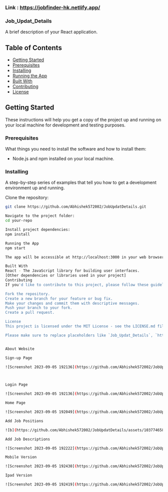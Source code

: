 ### Link : https://jobfinder-hk.netlify.app/
### Job_Updat_Details

A brief description of your React application.

## Table of Contents

- [Getting Started](#getting-started)
- [Prerequisites](#prerequisites)
- [Installing](#installing)
- [Running the App](#running-the-app)
- [Built With](#built-with)
- [Contributing](#contributing)
- [License](#license)

## Getting Started

These instructions will help you get a copy of the project up and running on your local machine for development and testing purposes.

### Prerequisites

What things you need to install the software and how to install them:

- Node.js and npm installed on your local machine.

### Installing

A step-by-step series of examples that tell you how to get a development environment up and running.

Clone the repository:

```bash
git clone https://github.com/Abhishek572002/JobUpdatDetails.git

Navigate to the project folder:
cd your-repo

Install project dependencies:
npm install

Running the App
npm start

The app will be accessible at http://localhost:3000 in your web browser.

Built With
React - The JavaScript library for building user interfaces.
[Other dependencies or libraries used in your project]
Contributing
If you'd like to contribute to this project, please follow these guidelines:

Fork the repository.
Create a new branch for your feature or bug fix.
Make your changes and commit them with descriptive messages.
Push your branch to your fork.
Create a pull request.

License
This project is licensed under the MIT License - see the LICENSE.md file for details.

Please make sure to replace placeholders like `Job_Updat_Details`, `https://github.com/Abhishek572002/JobUpdatDetails.git`, and others with your actual project details. Additionally, provide detailed information about your project's installation, usage, and contribution guidelines as needed.


About Website

Sign-up Page

![Screenshot 2023-09-05 192136](https://github.com/Abhishek572002/JobUpdatDetails/assets/103774658/d317eaf6-a8f9-43b8-839f-28e018a0868a)



Login Page

![Screenshot 2023-09-05 192136](https://github.com/Abhishek572002/JobUpdatDetails/assets/103774658/6747fc8b-4440-40e1-b271-a52c84635ff2)

Home Page

![Screenshot 2023-09-05 192049](https://github.com/Abhishek572002/JobUpdatDetails/assets/103774658/da818a45-6918-4ef0-b035-4bdfb3f2d867)

Add Job Positions

![b](https://github.com/Abhishek572002/JobUpdatDetails/assets/103774658/ffd25cf9-22f6-47e2-8146-c1b30c44ee0b)

Add Job Descriptions

![Screenshot 2023-09-05 192222](https://github.com/Abhishek572002/JobUpdatDetails/assets/103774658/79121433-85c0-4914-af8b-028c6ad1a361)

Mobile Version

![Screenshot 2023-09-05 192430](https://github.com/Abhishek572002/JobUpdatDetails/assets/103774658/a2586ce5-8599-4899-bef4-84c1753abd39)

Ipad Version

![Screenshot 2023-09-05 192419](https://github.com/Abhishek572002/JobUpdatDetails/assets/103774658/e7f3c7c6-a684-4def-acc2-ce97b1e7e40a)


